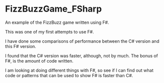 # FizzBuzzGame_FSharp
An example of the FizzBuzz game written using F#.

This was one of my first attempts to use F#.

I have done some comparisons of performance between the C# version and this F# version.

I found that the C# version was faster, although, not by much.  The bonus of F#, is the amount of code written.

I am looking at doing different things with F#, so see if I can find out what code or patterns that can be used to show F# is faster than C#.
